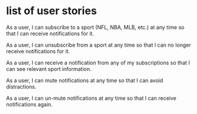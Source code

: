 # list of user stories

As a user, I can subscribe to a sport (NFL, NBA, MLB, etc.) at any time so that I can receive notifications for it.

As a user, I can unsubscribe from a sport at any time so that I can no longer receive notifications for it. 

As a user, I can receive a notification from any of my subscriptions so that I can see relevant sport information. 

As a user, I can mute notifications at any time so that I can avoid distractions.

As a user, I can un-mute notifications at any time so that I can receive notifications again.
